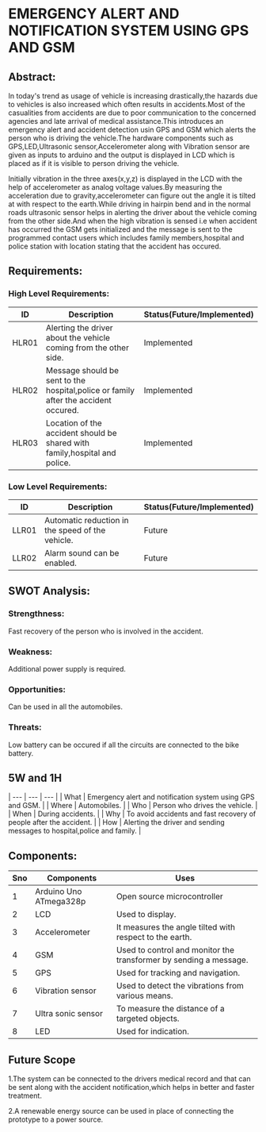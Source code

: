 # EMERGENCY ALERT AND NOTIFICATION SYSTEM USING GPS AND GSM

## Abstract:

   In today's trend as usage of vehicle is increasing drastically,the hazards due to vehicles is also increased which often results in accidents.Most of the casualities from accidents are due to poor communication to the concerned agencies and late arrival of medical assistance.This introduces an emergency alert and accident detection usin GPS and GSM which alerts the person who is driving the vehicle.The hardware components such as GPS,LED,Ultrasonic sensor,Accelerometer along with Vibration sensor are given as inputs to arduino and the output is displayed in LCD which is placed as if it is visible to person driving the vehicle.
   
   Initially vibration in the three axes(x,y,z) is displayed in the LCD with the help of accelerometer as analog voltage values.By measuring the acceleration due to gravity,accelerometer can figure out the angle it is tilted at with respect to the earth.While driving in hairpin bend and in the normal roads ultrasonic sensor helps in alerting the driver about the vehicle coming from the other side.And when the high vibration is sensed i.e when accident has occurred the GSM gets initialized and the message is sent to the programmed contact users which includes family members,hospital and police station with location stating that the accident has occured. 

## Requirements:

### High Level Requirements:

| ID | Description | Status(Future/Implemented) |
| --- | --- | --- |
| HLR01 | Alerting the driver about the vehicle coming from the other side. | Implemented |
| HLR02 | Message should be sent to the hospital,police or family after the accident occured. | Implemented |
| HLR03 | Location of the accident should be shared with family,hospital and police. | Implemented |

### Low Level Requirements:

| ID | Description | Status(Future/Implemented) |
| --- | --- | --- |
| LLR01 | Automatic reduction in the speed of the vehicle. | Future |
| LLR02 | Alarm sound can be enabled. | Future |

## SWOT Analysis:

### Strengthness:

Fast recovery of the person who is involved in the accident.

### Weakness:

Additional power supply is required.

### Opportunities:

Can be used in all the automobiles.

### Threats:

Low battery can be occured if all the circuits are connected to the bike battery.

## 5W and 1H
| --- | --- | --- |
| What | Emergency alert and notification system using GPS and GSM. |
| Where | Automobiles. |
| Who | Person who drives the vehicle. |
| When | During accidents. |
| Why | To avoid accidents and fast recovery of people after the accident. |
| How | Alerting the driver and sending messages to hospital,police and family. |

## Components:
| Sno | Components | Uses |
| --- | --- | --- |
| 1 | Arduino Uno ATmega328p | Open source microcontroller |
| 2 | LCD | Used to display. |
| 3 | Accelerometer | It measures the angle tilted with respect to the earth. |
| 4 | GSM | Used to control and monitor the transformer by sending a message. |
| 5 | GPS | Used for tracking and navigation. |
| 6 | Vibration sensor | Used to detect the vibrations from various means. |
| 7 | Ultra sonic sensor | To measure the distance of a targeted objects. |
| 8 | LED | Used for indication. |

## Future Scope

1.The system can be connected to the drivers medical record and that can be sent along with the accident notification,which helps in better and faster treatment.

2.A renewable energy source can be used in place of connecting the prototype to a power source.

